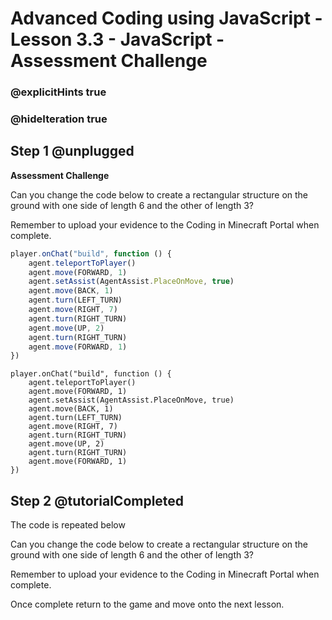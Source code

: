 # Advanced Coding using JavaScript - Lesson 3.3 - JavaScript - Assessment Challenge

### @explicitHints true
### @hideIteration true

## Step 1 @unplugged
**Assessment Challenge**

Can you change the code below to create a rectangular structure on the ground with one side of length 6 and the other of length 3?

Remember to upload your evidence to the Coding in Minecraft Portal when complete.

```javascript 
player.onChat("build", function () {
    agent.teleportToPlayer()
    agent.move(FORWARD, 1)
    agent.setAssist(AgentAssist.PlaceOnMove, true)
    agent.move(BACK, 1)
    agent.turn(LEFT_TURN)
    agent.move(RIGHT, 7)
    agent.turn(RIGHT_TURN)
    agent.move(UP, 2)
    agent.turn(RIGHT_TURN)
    agent.move(FORWARD, 1)
})
```

```template
player.onChat("build", function () {
    agent.teleportToPlayer()
    agent.move(FORWARD, 1)
    agent.setAssist(AgentAssist.PlaceOnMove, true)
    agent.move(BACK, 1)
    agent.turn(LEFT_TURN)
    agent.move(RIGHT, 7)
    agent.turn(RIGHT_TURN)
    agent.move(UP, 2)
    agent.turn(RIGHT_TURN)
    agent.move(FORWARD, 1)
})
```

## Step 2 @tutorialCompleted
The code is repeated below

Can you change the code below to create a rectangular structure on the ground with one side of length 6 and the other of length 3?

Remember to upload your evidence to the Coding in Minecraft Portal when complete.

Once complete return to the game and move onto the next lesson.